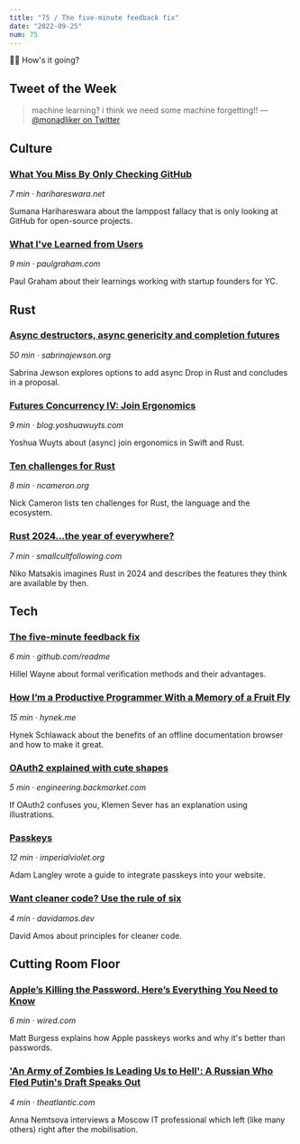 ```yaml
---
title: "75 / The five-minute feedback fix"
date: "2022-09-25"
num: 75
---
```


✌🏻 How's it going?

## Tweet of the Week

> machine learning? i think we need some machine forgetting!!
> — [@monadliker on Twitter](https://click.arne.me?issue=75&url=https://twitter.com/monadliker/status/1558868377938153479)

## Culture

### [What You Miss By Only Checking GitHub](https://click.arne.me?issue=75&url=https://harihareswara.net/posts/2022/what-you-miss-by-only-checking-github/)

_7 min · harihareswara.net_

Sumana Harihareswara about the lamppost fallacy that is only looking at GitHub for open-source projects.

### [What I've Learned from Users](https://click.arne.me?issue=75&url=http://paulgraham.com/users.html)

_9 min · paulgraham.com_

Paul Graham about their learnings working with startup founders for YC.

## Rust

### [Async destructors, async genericity and completion futures](https://click.arne.me?issue=75&url=https://sabrinajewson.org/blog/async-drop)

_50 min · sabrinajewson.org_

Sabrina Jewson explores options to add async Drop in Rust and concludes in a proposal.

### [Futures Concurrency IV: Join Ergonomics](https://click.arne.me?issue=75&url=https://blog.yoshuawuyts.com/futures-concurrency-4/)

_9 min · blog.yoshuawuyts.com_

Yoshua Wuyts about (async) join ergonomics in Swift and Rust.

### [Ten challenges for Rust](https://click.arne.me?issue=75&url=https://www.ncameron.org/blog/ten-challenges-for-rust/)

_8 min · ncameron.org_

Nick Cameron lists ten challenges for Rust, the language and the ecosystem.

### [Rust 2024...the year of everywhere?](https://click.arne.me?issue=75&url=https://smallcultfollowing.com/babysteps/blog/2022/09/22/rust-2024-the-year-of-everywhere/)

_7 min · smallcultfollowing.com_

Niko Matsakis imagines Rust in 2024 and describes the features they think are available by then.

## Tech

### [The five-minute feedback fix](https://click.arne.me?issue=75&url=https://github.com/readme/guides/testable-requirements-feedback)

_6 min · github.com/readme_

Hillel Wayne about formal verification methods and their advantages.

### [How I’m a Productive Programmer With a Memory of a Fruit Fly](https://click.arne.me?issue=75&url=https://hynek.me/articles/productive-fruit-fly-programmer/)

_15 min · hynek.me_

Hynek Schlawack about the benefits of an offline documentation browser and how to make it great.

### [OAuth2 explained with cute shapes](https://click.arne.me?issue=75&url=https://engineering.backmarket.com/oauth2-explained-with-cute-shapes-7eae51f20d38)

_5 min · engineering.backmarket.com_

If OAuth2 confuses you, Klemen Sever has an explanation using illustrations.

### [Passkeys](https://click.arne.me?issue=75&url=https://www.imperialviolet.org/2022/09/22/passkeys.html)

_12 min · imperialviolet.org_

Adam Langley wrote a guide to integrate passkeys into your website.

### [Want cleaner code? Use the rule of six](https://click.arne.me?issue=75&url=https://davidamos.dev/the-rule-of-six/)

_4 min · davidamos.dev_

David Amos about principles for cleaner code.

## Cutting Room Floor

### [Apple’s Killing the Password. Here’s Everything You Need to Know](https://click.arne.me?issue=75&url=https://www.wired.com/story/apple-passkeys-password-iphone-mac-ios16-ventura/)

_6 min · wired.com_

Matt Burgess explains how Apple passkeys works and why it's better than passwords.

### ['An Army of Zombies Is Leading Us to Hell': A Russian Who Fled Putin's Draft Speaks Out](https://click.arne.me?issue=75&url=https://www.theatlantic.com/international/archive/2022/09/russia-exile-putin-military-draft/671541/)

_4 min · theatlantic.com_

Anna Nemtsova interviews a Moscow IT professional which left (like many others)
right after the mobilisation.
